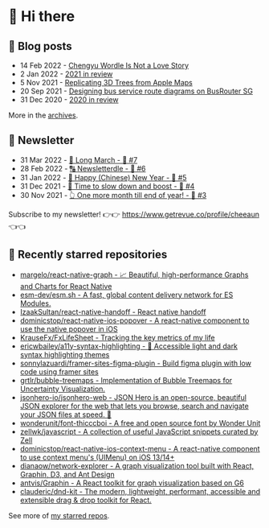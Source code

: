 # 👋 Hi there

## 📝 Blog posts

<!-- feed start -->
- 14 Feb 2022 - [Chengyu Wordle Is Not a Love Story](https://cheeaun.com/blog/2022/02/chengyu-wordle-is-not-a-love-story/)
- 2 Jan 2022 - [2021 in review](https://cheeaun.com/blog/2022/01/2021-in-review/)
- 5 Nov 2021 - [Replicating 3D Trees from Apple Maps](https://cheeaun.com/blog/2021/11/replicating-3d-trees-apple-maps/)
- 20 Sep 2021 - [Designing bus service route diagrams on BusRouter SG](https://cheeaun.com/blog/2021/09/bus-service-route-diagrams-busrouter-sg/)
- 31 Dec 2020 - [2020 in review](https://cheeaun.com/blog/2020/12/2020-in-review/)
<!-- feed end -->

More in the [archives](https://cheeaun.com/blog/archives/).

## 📰 Newsletter

<!-- newsletter start -->
- 31 Mar 2022 - [🚶 Long March - 🥫 #7](https://www.getrevue.co/profile/cheeaun/issues/long-march-7-1061697)
- 28 Feb 2022 - [🔠 Newsletterdle - 🥫 #6](https://www.getrevue.co/profile/cheeaun/issues/newsletterdle-6-1014288)
- 31 Jan 2022 - [🧧 Happy (Chinese) New Year - 🥫 #5](https://www.getrevue.co/profile/cheeaun/issues/happy-chinese-new-year-5-963222)
- 31 Dec 2021 - [🥃 Time to slow down and boost - 🥫 #4](https://www.getrevue.co/profile/cheeaun/issues/time-to-slow-down-and-boost-4-906334)
- 30 Nov 2021 - [👆 One more month till end of year! - 🥫 #3](https://www.getrevue.co/profile/cheeaun/issues/one-more-month-till-end-of-year-3-835833)
<!-- newsletter end -->

Subscribe to my newsletter! 👉👉 https://www.getrevue.co/profile/cheeaun 👈👈

## 🌟 Recently starred repositories

<!-- starred repos start -->
- [margelo/react-native-graph - 📈 Beautiful, high-performance Graphs and Charts for React Native](https://github.com/margelo/react-native-graph)
- [esm-dev/esm.sh - A fast, global content delivery network for ES Modules.](https://github.com/esm-dev/esm.sh)
- [IzaakSultan/react-native-handoff - React native handoff](https://github.com/IzaakSultan/react-native-handoff)
- [dominicstop/react-native-ios-popover - A react-native component to use the native popover in iOS](https://github.com/dominicstop/react-native-ios-popover)
- [KrauseFx/FxLifeSheet - Tracking the key metrics of my life](https://github.com/KrauseFx/FxLifeSheet)
- [ericwbailey/a11y-syntax-highlighting - 💄 Accessible light and dark syntax highlighting themes](https://github.com/ericwbailey/a11y-syntax-highlighting)
- [sonnylazuardi/framer-sites-figma-plugin - Build figma plugin with low code using framer sites](https://github.com/sonnylazuardi/framer-sites-figma-plugin)
- [grtlr/bubble-treemaps - Implementation of Bubble Treemaps for Uncertainty Visualization.](https://github.com/grtlr/bubble-treemaps)
- [jsonhero-io/jsonhero-web - JSON Hero is an open-source, beautiful JSON explorer for the web that lets you browse, search and navigate your JSON files at speed. 🚀](https://github.com/jsonhero-io/jsonhero-web)
- [wonderunit/font-thicccboi - A free and open source font by Wonder Unit](https://github.com/wonderunit/font-thicccboi)
- [zellwk/javascript - A collection of useful JavaScript snippets curated by Zell](https://github.com/zellwk/javascript)
- [dominicstop/react-native-ios-context-menu - A react-native component to use context menu's (UIMenu) on iOS 13/14+](https://github.com/dominicstop/react-native-ios-context-menu)
- [dianaow/network-explorer - A graph visualization tool built with React, Graphin, D3, and Ant Design](https://github.com/dianaow/network-explorer)
- [antvis/Graphin - A React toolkit for graph visualization based on G6](https://github.com/antvis/Graphin)
- [clauderic/dnd-kit - The modern, lightweight, performant, accessible and extensible drag & drop toolkit for React.](https://github.com/clauderic/dnd-kit)
<!-- starred repos end -->

See more of [my starred repos](https://github.com/stars/cheeaun/).